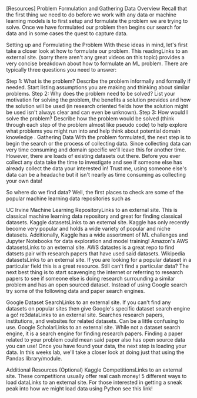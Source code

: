[Resources] Problem Formulation and Gathering Data
Overview
Recall that the first thing we need to do before we work with any data or machine learning models is to first setup and  formulate the problem we are trying to solve. Once we have formulated our problem then begins our search for data and in some cases the quest to capture data.

Setting up and Formulating the Problem
With these ideas in mind, let's first take a closer look at how to formulate our problem. This readingLinks to an external site. (sorry there aren't any great videos on this topic) provides a very concise breakdown about how to formulate an ML problem. There are typically three questions you need to answer:

Step 1: What is the problem? 
Describe the problem informally and formally if needed. Start listing assumptions you are making and thinking about similar problems.
Step 2: Why does the problem need to be solved? 
List your motivation for solving the problem, the benefits a solution provides and how the solution will be used (in research oriented fields how the solution might be used isn't always clear and can even be unknown).
Step 3: How would I solve the problem? 
Describe how the problem would be solved (think through each step of the problem almost like pseudo code) to help explore what problems you might run into and help think about potential domain knowledge .
Gathering Data
With the problem formulated, the next step is to begin the search or the process of collecting data. Since collecting data can very time consuming and domain specific we'll leave this for another time. However, there are loads of existing datasets out there. Before you ever collect any data take the time to investigate and see if someone else has already collect the data your interested in! Trust me, using someone else's data can be a headache but it isn't nearly as time consuming as collecting your own data!

So where do we find data? Well, the first places to check are some of the popular machine learning data repositories such as

UC Irvine Machine Learning RepositoryLinks to an external site.
This is classical machine learning data repository and great for finding classical datasets.
Kaggle datasetsLinks to an external site.
Kaggle has only recently become very popular and holds a wide variety of popular and niche datasets. Additionally, Kaggle has a wide assortment of ML challenges and Jupyter Notebooks for data exploration and model training!
Amazon's AWS datasetsLinks to an external site.
AWS datastes is a great repo to find datsets pair with research papers that have used said datasets.
Wikipedia datasetsLinks to an external site.
If you are looking for a popular dataset in a particular field this is a great resource.
Still can't find a particular data? The next best thing is to start scavenging the internet or referring to research papers to see if someone else is doing research surrounding a similar problem and has an open sourced dataset. Instead of using Google search try some of the following data and paper search engines.

Google Dataset SearchLinks to an external site.
If you can't find any datasets on popular sites then give Google's specific dataset search engine a go!
re3dataLinks to an external site.
Searches research papers, institutions, and websites for related datasets. Can be a little confusing to use.
Google ScholarLinks to an external site.
While not a dataset search engine, it is a search engine for finding research papers. Finding a paper related to your problem could mean said paper also has open source data you can use!
Once you have found your data, the next step is loading your data. In this weeks lab, we'll take a closer look at doing just that using the Pandas library/module.

Additional Resources (Optional)
Kaggle CompetitionsLinks to an external site.
These competitions usually offer real cash money!
5 different ways to load dataLinks to an external site.
For those interested in getting a sneak peak into how we might load data using Python see this link!
